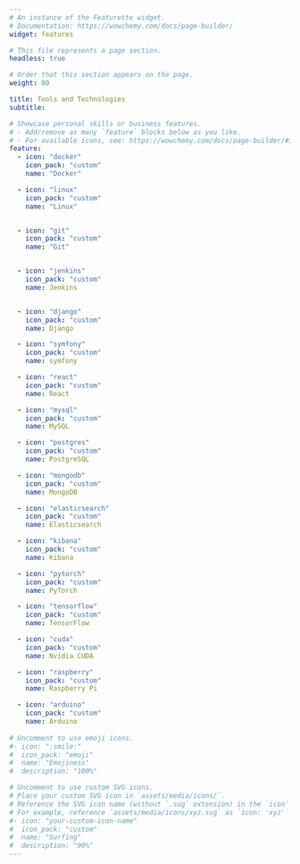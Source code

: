 ```yaml
---
# An instance of the Featurette widget.
# Documentation: https://wowchemy.com/docs/page-builder/
widget: features

# This file represents a page section.
headless: true

# Order that this section appears on the page.
weight: 80

title: Tools and Technologies
subtitle:

# Showcase personal skills or business features.
# - Add/remove as many `feature` blocks below as you like.
# - For available icons, see: https://wowchemy.com/docs/page-builder/#icons
feature:
  - icon: "docker"
    icon_pack: "custom"
    name: "Docker"

  - icon: "linux"
    icon_pack: "custom"
    name: "Linux"


  - icon: "git"
    icon_pack: "custom"
    name: "Git"


  - icon: "jenkins"
    icon_pack: "custom"
    name: Jenkins


  - icon: "django"
    icon_pack: "custom"
    name: Django

  - icon: "symfony"
    icon_pack: "custom"
    name: symfony

  - icon: "react"
    icon_pack: "custom"
    name: React

  - icon: "mysql"
    icon_pack: "custom"
    name: MySQL

  - icon: "postgres"
    icon_pack: "custom"
    name: PostgreSQL

  - icon: "mongodb"
    icon_pack: "custom"
    name: MongoDB

  - icon: "elasticsearch"
    icon_pack: "custom"
    name: Elasticsearch

  - icon: "kibana"
    icon_pack: "custom"
    name: Kibana

  - icon: "pytorch"
    icon_pack: "custom"
    name: PyTorch

  - icon: "tensorflow"
    icon_pack: "custom"
    name: TensorFlow

  - icon: "cuda"
    icon_pack: "custom"
    name: Nvidia CUDA

  - icon: "raspberry"
    icon_pack: "custom"
    name: Raspberry Pi

  - icon: "arduino"
    icon_pack: "custom"
    name: Arduino
  
# Uncomment to use emoji icons.
#- icon: ":smile:"
#  icon_pack: "emoji"
#  name: "Emojiness"
#  description: "100%"

# Uncomment to use custom SVG icons.
# Place your custom SVG icon in `assets/media/icons/`.
# Reference the SVG icon name (without `.svg` extension) in the `icon` field.
# For example, reference `assets/media/icons/xyz.svg` as `icon: 'xyz'`
#- icon: "your-custom-icon-name"
#  icon_pack: "custom"
#  name: "Surfing"
#  description: "90%"
---
```

